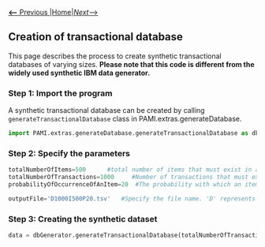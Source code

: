 [__<--__ Previous ](DF2DBPlus.html)|[Home](createTransactionalDatabase.html)|[_Next_-->](createTemporalDatabase.html)


## Creation of transactional database

This page describes the process to create synthetic transactional databases of varying sizes. __Please note that this code is different from the widely used 
synthetic IBM data generator.__

### Step 1: Import the program
A synthetic transactional database can be created by calling `generateTransactionalDatabase` class in PAMI.extras.generateDatabase. 

```Python
import PAMI.extras.generateDatabase.generateTransactionalDatabase as dbGenerator
```
### Step 2: Specify the parameters

```Python
totalNumberOfItems=500      #total number of items that must exist in a database. Symbol used for this term is I
totalNumberOfTransactions=1000     #Number of transactions that must exist in a database. Symbol used for this term is D
probabilityOfOccurrenceOfAnItem=20  #The probability with which an item must occur in a transaction. The value ranges between 0 to 100. Symbol used for this term is P

outputFile='D1000I500P20.tsv'   #Specify the file name. 'D' represents the database size, 'I' represents the total number of items and 'P' represents the probability of occurrence of an item in a database
```
### Step 3: Creating the synthetic dataset

```Python
data = dbGenerator.generateTransactionalDatabase(totalNumberOfTransactions, totalNumberOfItems, probabilityOfOccurrenceOfAnItem, outputFile)
```
